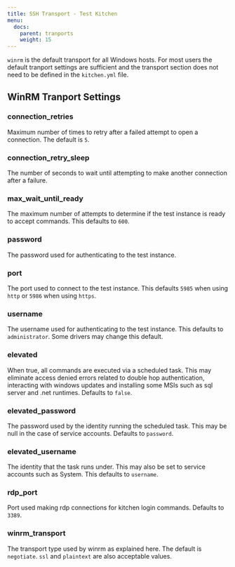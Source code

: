 ```yaml
---
title: SSH Transport - Test Kitchen
menu:
  docs:
    parent: tranports
    weight: 15
---
```


`winrm` is the default transport for all Windows hosts. For most users the default tranport settings are sufficient and the transport section does not need to be defined in the `kitchen.yml` file.

## WinRM Tranport Settings

### connection_retries

Maximum number of times to retry after a failed attempt to open a connection. The default is `5`.

### connection_retry_sleep

The number of seconds to wait until attempting to make another connection after a failure.

### max_wait_until_ready

The maximum number of attempts to determine if the test instance is ready to accept commands. This defaults to `600`.

### password

The password used for authenticating to the test instance.

### port

The port used to connect to the test instance. This defaults `5985` when using `http` or `5986` when using `https`.

### username

The username used for authenticating to the test instance. This defaults to `administrator`. Some drivers may change this default.

### elevated

When true, all commands are executed via a scheduled task. This may eliminate access denied errors related to double hop authentication, interacting with windows updates and installing some MSIs such as sql server and .net runtimes. Defaults to `false`.

### elevated_password

The password used by the identity running the scheduled task. This may be null in the case of service accounts. Defaults to `password`.

### elevated_username

The identity that the task runs under. This may also be set to service accounts such as System. This defaults to `username`.

### rdp_port

Port used making rdp connections for kitchen login commands. Defaults to `3389`.

### winrm_transport

The transport type used by winrm as explained here. The default is `negotiate`. `ssl` and `plaintext` are also acceptable values.
